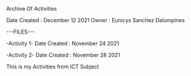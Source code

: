 Archive Of Activities

Date Created : December 12 2021
Owner : Eunicys Sanchez Dalumpines

---FILES---

-Activity 1-
Date Created : November 24 2021

-Activity 2-
Date Created : November 28 2021

This is my Activities from ICT Subject
